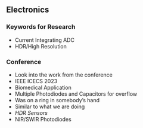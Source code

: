 ## Electronics

### Keywords for Research
- Current Integrating ADC
- HDR/High Resolution

### Conference
- Look into the work from the conference
- IEEE ICECS 2023
- Biomedical Application 
- Multiple Photodiodes and Capacitors for overflow
- Was on a ring in somebody’s hand
- Similar to what we are doing
- *HDR Sensors*
- NIR/SWIR Photodiodes